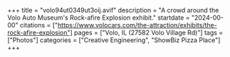 +++
title = "volo94ut0349ut3oij.avif"
description = "A crowd around the Volo Auto Museum's Rock-afire Explosion exhibit."
startdate = "2024-00-00"
citations = ["https://www.volocars.com/the-attraction/exhibits/the-rock-afire-explosion"]
pages = ["Volo, IL (27582 Volo Village Rd)"]
tags = ["Photos"]
categories = ["Creative Engineering", "ShowBiz Pizza Place"]
+++
